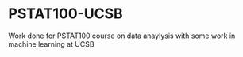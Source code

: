 # PSTAT100-UCSB
Work done for PSTAT100 course on data anaylysis with some work in machine learning at UCSB
